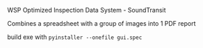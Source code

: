 WSP Optimized Inspection Data System - SoundTransit

Combines a spreadsheet with a group of images into 1 PDF report

build exe with `pyinstaller --onefile gui.spec`